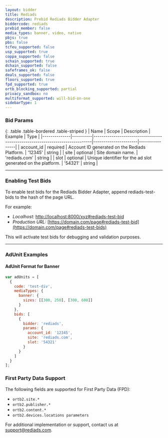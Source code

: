 ```yaml
---
layout: bidder
title: Rediads
description: Prebid Rediads Bidder Adapter
biddercode: rediads
prebid_member: false
media_types: banner, video, native
pbjs: true
pbs: false
tcfeu_supported: false
usp_supported: true
coppa_supported: false
schain_supported: true
dchain_supported: false
safeframes_ok: false
deals_supported: false
floors_supported: true
fpd_supported: true
ortb_blocking_supported: partial
privacy_sandbox: no
multiformat_supported: will-bid-on-one
sidebarType: 1
---
```


### Bid Params

{: .table .table-bordered .table-striped }
| Name         | Scope    | Description                                                                 | Example              | Type           |
|--------------|----------|-----------------------------------------------------------------------------|----------------------|----------------|
| account_id | required | Account ID generated on the Rediads Platform.                              | '12345'            | string       |
| site       | optional | Site domain name.                                                          | 'rediads.com'      | string       |
| slot       | optional | Unique identifier for the ad slot generated on the platform.               | '54321'            | string       |

---

### Enabling Test Bids

To enable test bids for the Rediads Bidder Adapter, append rediads-test-bids to the hash of the page URL.

For example:

- *Localhost:* [http://localhost:8000/xyz#rediads-test-bid](http://localhost:8000/xyz#rediads-test-bids)
- *Production URL:* [https://domain.com/page#rediads-test-bid](https://domain.com/page#rediads-test-bids)

This will activate test bids for debugging and validation purposes.

---

### AdUnit Examples

#### AdUnit Format for Banner

```javascript
var adUnits = [
  {
    code: 'test-div',
    mediaTypes: {
      banner: {
        sizes: [[300, 250], [300, 600]]
      }
    },
    bids: [
      {
        bidder: 'rediads',
        params: {
          account_id: '12345',
          site: 'rediads.com',
          slot: '54321'
        }
      }
    ]
  }
];
```

### First Party Data Support
The following fields are supported for First Party Data (FPD):

- `ortb2.site.*`
- `ortb2.publisher.*`
- `ortb2.content.*`
- `ortb2.devices.locations parameters`

For additional implementation or support, contact us at <support@rediads.com>.
